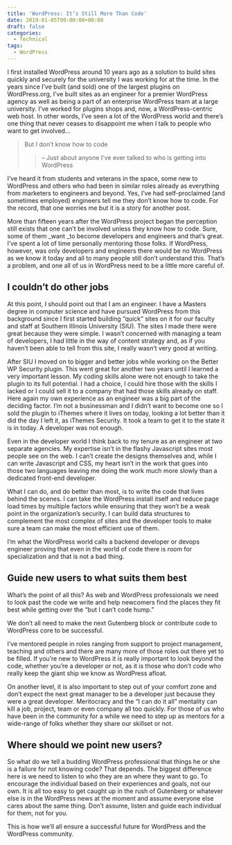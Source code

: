 ```yaml
---
title: 'WordPress: It’s Still More Than Code'
date: 2019-01-05T00:00:00+00:00
draft: false
categories:
  - Technical
tags:
  - WordPress
---
```


I first installed WordPress around 10 years ago as a solution to build sites quickly and securely for the university I was working for at the time. In the years since I’ve built (and sold) one of the largest plugins on WordPress.org, I’ve built sites as an engineer for a premier WordPress agency as well as being a part of an enterprise WordPress team at a large university. I’ve worked for plugins shops and, now, a WordPress-centric web host. In other words, I’ve seen a lot of the WordPress world and there’s one thing that never ceases to disappoint me when I talk to people who want to get involved…

> But I don’t know how to code
>
> > – Just about anyone I’ve ever talked to who is getting into WordPress

I’ve heard it from students and veterans in the space, some new to WordPress and others who had been in similar roles already as everything from marketers to engineers and beyond. Yes, I’ve had self-proclaimed (and sometimes employed) engineers tell me they don’t know how to code. For the record, that one worries me but it is a story for another post.

More than fifteen years after the WordPress project began the perception still exists that one can’t be involved unless they know how to code. Sure, some of them _want _to become developers and engineers and that’s great. I’ve spent a lot of time personally mentoring those folks. If WordPress, however, was only developers and engineers there would be no WordPress as we know it today and all to many people still don’t understand this. That’s a problem, and one all of us in WordPress need to be a little more careful of.

## I couldn’t do other jobs

At this point, I should point out that I am an engineer. I have a Masters degree in computer science and have pursued WordPress from this background since I first started building “quick” sites on it for our faculty and staff at Southern Illinois University (SIU). The sites I made there were great because they were simple. I wasn’t concerned with managing a team of developers, I had little in the way of content strategy and, as if you haven’t been able to tell from this site, I really wasn’t very good at writing.

After SIU I moved on to bigger and better jobs while working on the Better WP Security plugin. This went great for another two years until I learned a very important lesson. My coding skills alone were not enough to take the plugin to its full potential. I had a choice, I could hire those with the skills I lacked or I could sell it to a company that had those skills already on staff. Here again my own experience as an engineer was a big part of the deciding factor. I’m not a businessman and I didn’t want to become one so I sold the plugin to iThemes where it lives on today, looking a lot better than it did the day I left it, as iThemes Security. It took a team to get it to the state it is in today. A developer was not enough.

Even in the developer world I think back to my tenure as an engineer at two separate agencies. My expertise isn’t in the flashy Javascript sites most people see on the web. I can’t create the designs themselves and, while I can write Javascript and CSS, my heart isn’t in the work that goes into those two languages leaving me doing the work much more slowly than a dedicated front-end developer.

What I can do, and do better than most, is to write the code that lives behind the scenes. I can take the WordPress install itself and reduce page load times by multiple factors while ensuring that they won’t be a weak point in the organization’s security. I can build data structures to complement the most complex of sites and the developer tools to make sure a team can make the most efficient use of them.

I’m what the WordPress world calls a backend developer or devops engineer proving that even in the world of code there is room for specialization and that is not a bad thing.

## Guide new users to what suits them best

What’s the point of all this? As web and WordPress professionals we need to look past the code we write and help newcomers find the places they fit best while getting over the “but I can’t code hump.”

We don’t all need to make the next Gutenberg block or contribute code to WordPress core to be successful.

I’ve mentored people in roles ranging from support to project management, teaching and others and there are many more of those roles out there yet to be filled. If you’re new to WordPress it is really important to look beyond the code, whether you’re a developer or not, as it is those who don’t code who really keep the giant ship we know as WordPress afloat.

On another level, it is also important to step out of your comfort zone and don’t expect the next great manager to be a developer just because they were a great developer. Meritocracy and the “I can do it all” mentality can kill a job, project, team or even company all too quickly. For those of us who have been in the community for a while we need to step up as mentors for a wide-range of folks whether they share our skillset or not.

## Where should we point new users?

So what do we tell a budding WordPress professional that things he or she is a failure for not knowing code? That depends. The biggest difference here is we need to listen to who they are an where they want to go. To encourage the individual based on their experiences and goals, not our own. It is all too easy to get caught up in the rush of Gutenberg or whatever else is in the WordPress news at the moment and assume everyone else cares about the same thing. Don’t assume, listen and guide each individual for them, not for you.

This is how we’ll all ensure a successful future for WordPress and the WordPress community.